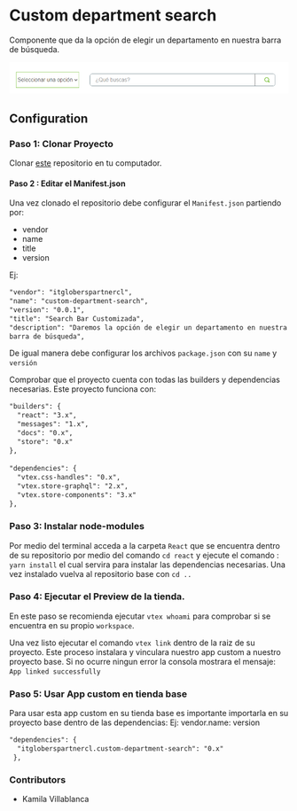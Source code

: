 # Custom department search

Componente que da la opción de elegir un departamento en nuestra barra de búsqueda.

![Preview](../assets/imagenproyecto.png)

## Configuration 

### Paso 1: Clonar Proyecto

Clonar [este](https://github.com/kamivillabla/itgloberspartnercl-custom-department-search) repositorio en tu computador.

#### Paso 2 : Editar el Manifest.json

Una vez clonado el repositorio debe configurar el `Manifest.json` partiendo por: 
 - vendor
 - name
 - title
 - version
  
Ej: 

    "vendor": "itgloberspartnercl",
    "name": "custom-department-search",
    "version": "0.0.1",
    "title": "Search Bar Customizada",
    "description": "Daremos la opción de elegir un departamento en nuestra barra de búsqueda",

De igual manera debe configurar los archivos `package.json` con su `name` y `versión`

Comprobar que el proyecto cuenta con todas las builders y dependencias necesarias. Este proyecto funciona con: 

    "builders": {
      "react": "3.x",
      "messages": "1.x",
      "docs": "0.x",
      "store": "0.x"
    },  

    "dependencies": {
      "vtex.css-handles": "0.x",
      "vtex.store-graphql": "2.x",
      "vtex.store-components": "3.x"
    },

### Paso 3: Instalar node-modules

Por medio del terminal acceda a la carpeta `React` que se encuentra dentro de su repositorio por medio del comando `cd react` y ejecute el comando : `yarn install` el cual servira para instalar las dependencias necesarias. Una vez instalado vuelva al repositorio base con `cd ..`


### Paso 4: Ejecutar el Preview de la tienda.

En este paso se recomienda ejecutar `vtex whoami` para comprobar si se encuentra en su propio `workspace`.

Una vez listo ejecutar el comando `vtex link` dentro de la raiz de su proyecto. Este proceso instalara y vinculara nuestro app custom a nuestro proyecto base. Si no ocurre ningun error la consola mostrara el mensaje: `App linked successfully`

### Paso 5: Usar App custom en tienda base

Para usar esta app custom en su tienda base es importante importarla en su proyecto base dentro de las dependencias: 
Ej: vendor.name: version
  
    "dependencies": {
      "itgloberspartnercl.custom-department-search": "0.x"
     },


### Contributors

- Kamila Villablanca
